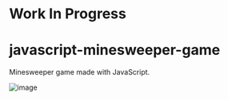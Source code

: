 # Work In Progress

# javascript-minesweeper-game
Minesweeper game made with JavaScript.

![image](https://user-images.githubusercontent.com/125219883/228369195-8f283140-65dd-462f-ad64-4cf6887dc301.png)
